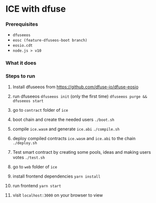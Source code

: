 # ICE with dfuse

### Prerequisites

- `dfuseeos`
- `eosc (feature-dfuseos-boot branch)`
- `eosio.cdt`
- `node.js > v10`

### What it does

### Steps to run

1. Install dfuseeos from https://github.com/dfuse-io/dfuse-eosio

2. run dfuseeos
   `dfuseeos init` (only the first time)
   `dfuseeos purge && dfuseeos start`

3. go to `contract` folder of `ice`

4. boot chain and create the needed users
   `./boot.sh`

5. compile `ice.wasm` and generate `ice.abi`
   `./compile.sh`

6. deploy compiled contracts `ice.wasm` and `ice.abi` to the chain
   `./deploy.sh`

7. Test smart contract by creating some pools, ideas and making users votes
   `./test.sh`

8. go to `web` folder of `ice`

9. install frontend dependencies
   `yarn install`

10. run frontend
    `yarn start`

11. visit `localhost:3000` on your browser to view
